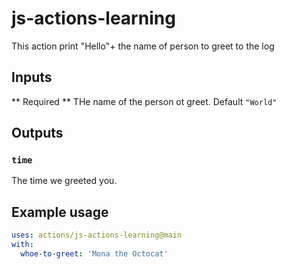 # js-actions-learning

This action print "Hello"+ the name of person to greet to the log

## Inputs

** Required ** THe name of the person ot greet. Default `"World"`

## Outputs

### `time`

The time we greeted you.

## Example usage

```yaml
uses: actions/js-actions-learning@main
with:
  whoe-to-greet: 'Mona the Octocat'
```
